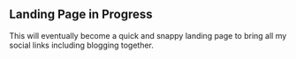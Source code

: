 ## Landing Page in Progress

This will eventually become a quick and snappy landing page to bring all my social links including blogging together.